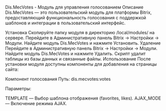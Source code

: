 Dis.MecVotes - Модуль для управления голосованием
Описание
Dis.MecVotes — это пользовательский модуль для платформы Bitrix, предоставляющий функциональность голосования с поддержкой шаблонов и интеграции в пользовательский интерфейс.

Установка
Скопируйте папку модуля в директорию /local/modules/ на сервере.
Перейдите в Административную панель Bitrix → Настройки → Модули.
Найдите модуль Dis.MecVotes и нажмите Установить.
Удаление
Перейдите в Административную панель Bitrix → Настройки → Модули.
Найдите модуль Dis.MecVotes и нажмите Удалить.
Скрипт удалит таблицы из базы данных и связанные файлы.
Использование
После установки модуля доступны компоненты для добавления на страницы сайта:

Компонент голосования
Путь: dis.mecvotes:votes

Параметры:

TEMPLATE — Выбор шаблона отображения (favorites, likes).
AJAX_MODE — Включение режима AJAX.
